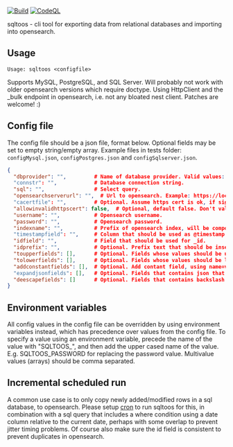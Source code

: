 [![Build](https://github.com/perjahn/sqltoos/actions/workflows/build.yml/badge.svg)](https://github.com/perjahn/sqltoos/actions/workflows/build.yml)
[![CodeQL](https://github.com/perjahn/sqltoos/actions/workflows/github-code-scanning/codeql/badge.svg)](https://github.com/perjahn/sqltoos/actions/workflows/github-code-scanning/codeql)

sqltoos - cli tool for exporting data from relational databases and importing into opensearch.

## Usage

``Usage: sqltoos <configfile>``

Supports MySQL, PostgreSQL, and SQL Server.
Will probably not work with older opensearch versions which require doctype.
Using HttpClient and the _bulk endpoint in opensearch, i.e. not any bloated nest client.
Patches are welcome! :)

## Config file

The config file should be a json file, format below.
Optional fields may be set to empty string/empty array.
Example files in tests folder: ```configMysql.json```, ```configPostgres.json``` and ```configSqlserver.json```.

```json
{
  "dbprovider": "",         # Name of database provider. Valid values: mysql/postgres/sqlserver
  "connstr": "",            # Database connection string.
  "sql": "",                # Select query.
  "opensearchserverurl": "",  # Url to opensearch. Example: https://localhost:9200
  "cacertfile": "",         # Optional. Assume https cert is ok, if signed using this ca cert file.
  "allowinvalidhttpscert": false,  # Optional, default false. Don't validate https cert.
  "username": "",           # Opensearch username.
  "password": "",           # Opensearch password.
  "indexname": "",          # Prefix of opensearch index, will be composed to: indexname-{yyyy.MM}
  "timestampfield": "",     # Column that should be used as @timestamp (and index suffix).
  "idfield": "",            # Field that should be used for _id.
  "idprefix": "",           # Optional. Prefix text that should be inserted into _id value.
  "toupperfields": [],      # Optional. Fields whose values should be upper cased.
  "tolowerfields": [],      # Optional. Fields whose values should be lower cased.
  "addconstantfields": [],  # Optional. Add contant field, using name=value syntax. Example: "zzz=999" and "extradate=2022-01-01T01:02:03"
  "expandjsonfields": [],   # Optional. Fields that contains json that should be expanded.
  "deescapefields": []      # Optional. Fields that contains backslash and/or quotes that should be de-escaped.
}
```

## Environment variables

All config values in the config file can be overridden by using environment variables instead, which has
precedence over values from the config file. To specify a value using an environment variable, precede the
name of the value with "SQLTOOS_", and then add the upper cased name of the value.
E.g. SQLTOOS_PASSWORD for replacing the password value.
Multivalue values (arrays) should be comma separated.

## Incremental scheduled run

A common use case is to only copy newly added/modified rows in a sql database, to opensearch.
Please setup [cron](https://en.wikipedia.org/wiki/Cron) to run sqltoos for this,
in combination with a sql query that includes a where condition using a date column relative to the current date,
perhaps with some overlap to prevent jitter timing problems.
Of course also make sure the id field is consistent to prevent duplicates in opensearch.
